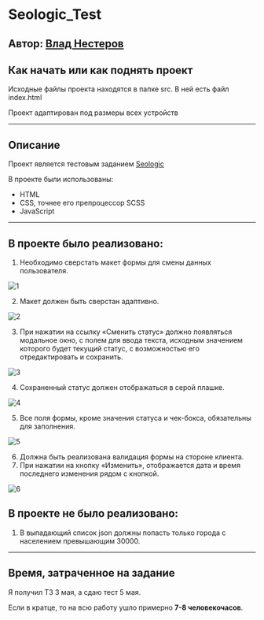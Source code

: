 # Seologic_Test

## Автор: [Влад Нестеров](vk.com/vlanesvit)

## Как начать или как поднять проект

Исходные файлы проекта находятся в папке srс. В ней есть файл index.html

Проект адаптирован под размеры всех устройств

---

## Описание

Проект является тестовым заданием [Seologic](https://www.seologic.by/)

В проекте были использованы:

- HTML
- CSS, точнее его препроцессор SCSS
- JavaScript

---

## В проекте было реализовано:

1. Необходимо сверстать макет формы для смены данных пользователя.

![1](https://i.postimg.cc/4dqsdzv5/1.jpg)

2. Макет должен быть сверстан адаптивно.

![2](https://i.postimg.cc/2yWmBV2f/2.jpg)

3. При нажатии на ссылку «Сменить статус» должно появляться модальное окно, с полем для ввода текста, исходным значением которого будет текущий статус, с возможностью его отредактировать и сохранить.

![3](https://i.postimg.cc/Vs0zhV1H/3.jpg)

4. Сохраненный статус должен отображаться в серой плашке.

![4](https://media.giphy.com/media/MWtgRVeWGawX9JPorK/giphy.gif)

5. Все поля формы, кроме значения статуса и чек-бокса, обязательны для заполнения.

![5](https://i.postimg.cc/pXNPMJLV/5.jpg)

6. Должна быть реализована валидация формы на стороне клиента.
7. При нажатии на кнопку «Изменить», отображается дата и время последнего изменения рядом с кнопкой.

![6](https://media.giphy.com/media/jtuEJNVoIeKaV7beyP/giphy.gif)

## В проекте не было реализовано:

1. В выпадающий список json должны попасть только города с населением превышающим 30000.

---

## Время, затраченное на задание

Я получил ТЗ 3 мая, а сдаю тест 5 мая.

Если в кратце, то на всю работу ушло примерно **7-8 человекочасов**.
